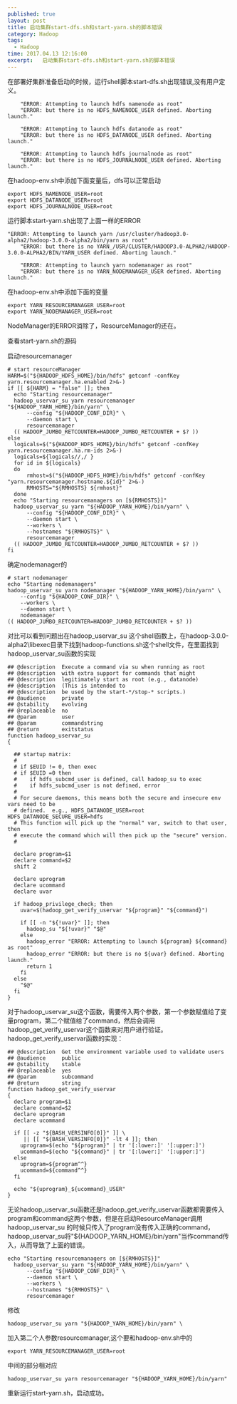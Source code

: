 ```yaml
---
published: true
layout: post
title: 启动集群start-dfs.sh和start-yarn.sh的脚本错误
category: Hadoop
tags: 
  - Hadoop
time: 2017.04.13 12:16:00
excerpt:   启动集群start-dfs.sh和start-yarn.sh的脚本错误
---
```


在部署好集群准备启动的时候，运行shell脚本start-dfs.sh出现错误,没有用户定义。

```
    "ERROR: Attempting to launch hdfs namenode as root"
    "ERROR: but there is no HDFS_NAMENODE_USER defined. Aborting launch."
       
    "ERROR: Attempting to launch hdfs datanode as root"
    "ERROR: but there is no HDFS_DATANODE_USER defined. Aborting launch."
       
    "ERROR: Attempting to launch hdfs journalnode as root"
    "ERROR: but there is no HDFS_JOURNALNODE_USER defined. Aborting launch."

```

在hadoop-env.sh中添加下面变量后，dfs可以正常启动

```
export HDFS_NAMENODE_USER=root
export HDFS_DATANODE_USER=root
export HDFS_JOURNALNODE_USER=root
```

运行脚本start-yarn.sh出现了上面一样的ERROR

```
"ERROR: Attempting to launch yarn /usr/cluster/hadoop3.0-alpha2/hadoop-3.0.0-alpha2/bin/yarn as root"
    "ERROR: but there is no YARN_/USR/CLUSTER/HADOOP3.0-ALPHA2/HADOOP-3.0.0-ALPHA2/BIN/YARN_USER defined. Aborting launch."
       
    "ERROR: Attempting to launch yarn nodemanager as root"
    "ERROR: but there is no YARN_NODEMANAGER_USER defined. Aborting launch."
```

在hadoop-env.sh中添加下面的变量

```
export YARN_RESOURCEMANAGER_USER=root
export YARN_NODEMANAGER_USER=root
```
NodeManager的ERROR消除了，ResourceManager的还在。

查看start-yarn.sh的源码

启动resourcemanager

```
# start resourceManager
HARM=$("${HADOOP_HDFS_HOME}/bin/hdfs" getconf -confKey yarn.resourcemanager.ha.enabled 2>&-)
if [[ ${HARM} = "false" ]]; then
  echo "Starting resourcemanager"
  hadoop_uservar_su yarn resourcemanager "${HADOOP_YARN_HOME}/bin/yarn" \
      --config "${HADOOP_CONF_DIR}" \
      --daemon start \
      resourcemanager
  (( HADOOP_JUMBO_RETCOUNTER=HADOOP_JUMBO_RETCOUNTER + $? ))
else
  logicals=$("${HADOOP_HDFS_HOME}/bin/hdfs" getconf -confKey yarn.resourcemanager.ha.rm-ids 2>&-)
  logicals=${logicals//,/ }
  for id in ${logicals}
  do
      rmhost=$("${HADOOP_HDFS_HOME}/bin/hdfs" getconf -confKey "yarn.resourcemanager.hostname.${id}" 2>&-)
      RMHOSTS="${RMHOSTS} ${rmhost}"
  done
  echo "Starting resourcemanagers on [${RMHOSTS}]"
  hadoop_uservar_su yarn "${HADOOP_YARN_HOME}/bin/yarn" \
      --config "${HADOOP_CONF_DIR}" \
      --daemon start \
      --workers \
      --hostnames "${RMHOSTS}" \
      resourcemanager
  (( HADOOP_JUMBO_RETCOUNTER=HADOOP_JUMBO_RETCOUNTER + $? ))
fi

```

确定nodemanager的

```
# start nodemanager
echo "Starting nodemanagers"
hadoop_uservar_su yarn nodemanager "${HADOOP_YARN_HOME}/bin/yarn" \
    --config "${HADOOP_CONF_DIR}" \
    --workers \
    --daemon start \
    nodemanager
(( HADOOP_JUMBO_RETCOUNTER=HADOOP_JUMBO_RETCOUNTER + $? ))

```

对比可以看到问题出在hadoop_uservar_su 这个shell函数上，在hadoop-3.0.0-alpha2\libexec目录下找到hadoop-functions.sh这个shell文件，在里面找到hadoop_uservar_su函数的实现

```
## @description  Execute a command via su when running as root
## @description  with extra support for commands that might
## @description  legitimately start as root (e.g., datanode)
## @description  (This is intended to
## @description  be used by the start-*/stop-* scripts.)
## @audience     private
## @stability    evolving
## @replaceable  no
## @param        user
## @param        commandstring
## @return       exitstatus
function hadoop_uservar_su
{

  ## startup matrix:
  #
  # if $EUID != 0, then exec
  # if $EUID =0 then
  #    if hdfs_subcmd_user is defined, call hadoop_su to exec
  #    if hdfs_subcmd_user is not defined, error
  #
  # For secure daemons, this means both the secure and insecure env vars need to be
  # defined.  e.g., HDFS_DATANODE_USER=root HDFS_DATANODE_SECURE_USER=hdfs
  # This function will pick up the "normal" var, switch to that user, then
  # execute the command which will then pick up the "secure" version.
  #

  declare program=$1
  declare command=$2
  shift 2

  declare uprogram
  declare ucommand
  declare uvar

  if hadoop_privilege_check; then
    uvar=$(hadoop_get_verify_uservar "${program}" "${command}")

    if [[ -n "${!uvar}" ]]; then
      hadoop_su "${!uvar}" "$@"
    else
      hadoop_error "ERROR: Attempting to launch ${program} ${command} as root"
      hadoop_error "ERROR: but there is no ${uvar} defined. Aborting launch."
      return 1
    fi
  else
    "$@"
  fi
}
```

对于hadoop_uservar_su这个函数，需要传入两个参数，第一个参数赋值给了变量program，第二个赋值给了command，然后会调用hadoop_get_verify_uservar这个函数来对用户进行验证。hadoop_get_verify_uservar函数的实现：

```
## @description  Get the environment variable used to validate users
## @audience     public
## @stability    stable
## @replaceable  yes
## @param        subcommand
## @return       string
function hadoop_get_verify_uservar
{
  declare program=$1
  declare command=$2
  declare uprogram
  declare ucommand

  if [[ -z "${BASH_VERSINFO[0]}" ]] \
     || [[ "${BASH_VERSINFO[0]}" -lt 4 ]]; then
    uprogram=$(echo "${program}" | tr '[:lower:]' '[:upper:]')
    ucommand=$(echo "${command}" | tr '[:lower:]' '[:upper:]')
  else
    uprogram=${program^^}
    ucommand=${command^^}
  fi

  echo "${uprogram}_${ucommand}_USER"
}

```

无论hadoop_uservar_su函数还是hadoop_get_verify_uservar函数都需要传入program和command这两个参数，但是在启动ResourceManager调用hadoop_uservar_su 的时候只传入了program没有传入正确的command，hadoop_uservar_su将"${HADOOP_YARN_HOME}/bin/yarn"当作command传入，从而导致了上面的错误。

```
echo "Starting resourcemanagers on [${RMHOSTS}]"
  hadoop_uservar_su yarn "${HADOOP_YARN_HOME}/bin/yarn" \
      --config "${HADOOP_CONF_DIR}" \
      --daemon start \
      --workers \
      --hostnames "${RMHOSTS}" \
      resourcemanager
```

修改
```
hadoop_uservar_su yarn "${HADOOP_YARN_HOME}/bin/yarn" \
```
加入第二个人参数resourcemanager,这个要和hadoop-env.sh中的
```
export YARN_RESOURCEMANAGER_USER=root
```
中间的部分相对应


```
hadoop_uservar_su yarn resourcemanager "${HADOOP_YARN_HOME}/bin/yarn" 
```

重新运行start-yarn.sh，启动成功。
